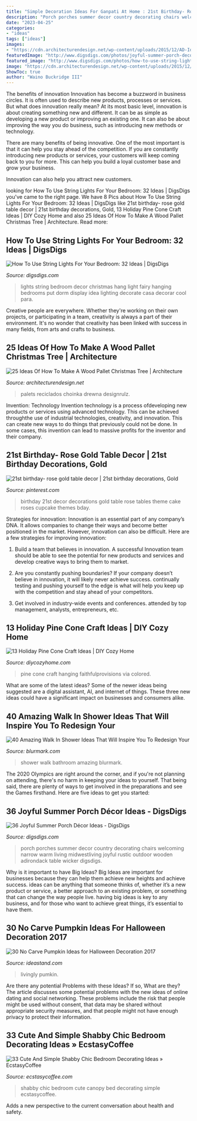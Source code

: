 ```yaml
---
title: "Simple Decoration Ideas For Ganpati At Home : 21st Birthday- Rose Gold Table Decor"
description: "Porch porches summer decor country decorating chairs welcoming narrow warm living midwestliving joyful rustic outdoor wooden adirondack table wicker digsdigs"
date: "2023-04-25"
categories:
- "ideas"
tags: ["ideas"]
images:
- "https://cdn.architecturendesign.net/wp-content/uploads/2015/12/AD-Ideas-Of-How-To-Make-A-Wood-Pallet-Christmas-Tree-15.jpg"
featuredImage: "http://www.digsdigs.com/photos/joyful-summer-porch-decor-ideas-33.jpg"
featured_image: "http://www.digsdigs.com/photos/how-to-use-string-lights-for-your-bedroom-ideas-10.jpg"
image: "https://cdn.architecturendesign.net/wp-content/uploads/2015/12/AD-Ideas-Of-How-To-Make-A-Wood-Pallet-Christmas-Tree-15.jpg"
ShowToc: true
author: "Waino Buckridge III"
---
```



The benefits of innovation
Innovation has become a buzzword in business circles. It is often used to describe new products, processes or services. But what does innovation really mean?
At its most basic level, innovation is about creating something new and different. It can be as simple as developing a new product or improving an existing one. It can also be about improving the way you do business, such as introducing new methods or technology.

There are many benefits of being innovative. One of the most important is that it can help you stay ahead of the competition. If you are constantly introducing new products or services, your customers will keep coming back to you for more. This can help you build a loyal customer base and grow your business.

Innovation can also help you attract new customers.

	

		
looking for How To Use String Lights For Your Bedroom: 32 Ideas | DigsDigs you've came to the right page. We have 8 Pics about How To Use String Lights For Your Bedroom: 32 Ideas | DigsDigs like 21st birthday- rose gold table decor | 21st birthday decorations, Gold, 13 Holiday Pine Cone Craft Ideas | DIY Cozy Home and also 25 Ideas Of How To Make A Wood Pallet Christmas Tree | Architecture. Read more:
		
    
## How To Use String Lights For Your Bedroom: 32 Ideas | DigsDigs

<img loading=lazy src="http://www.digsdigs.com/photos/how-to-use-string-lights-for-your-bedroom-ideas-10.jpg" onerror="this.onerror=null;this.src='https://tse4.mm.bing.net/th?id=OIP.ED06IFjvHNGaN0Pi5XwHUQHaJ3&amp;pid=15.1';" alt="How To Use String Lights For Your Bedroom: 32 Ideas | DigsDigs">

_Source: digsdigs.com_

>lights string bedroom decor christmas hang light fairy hanging bedrooms put dorm display idea lighting decorate casa decorar cool para. 

	

Creative people are everywhere. Whether they're working on their own projects, or participating in a team, creativity is always a part of their environment. It's no wonder that creativity has been linked with success in many fields, from arts and crafts to business.

    
## 25 Ideas Of How To Make A Wood Pallet Christmas Tree | Architecture

<img loading=lazy src="https://cdn.architecturendesign.net/wp-content/uploads/2015/12/AD-Ideas-Of-How-To-Make-A-Wood-Pallet-Christmas-Tree-15.jpg" onerror="this.onerror=null;this.src='https://tse1.mm.bing.net/th?id=OIP.e7agZthsiEVLyqxGUCP3kAHaKi&amp;pid=15.1';" alt="25 Ideas Of How To Make A Wood Pallet Christmas Tree | Architecture">

_Source: architecturendesign.net_

>palets reciclados choinka drewna designrulz. 

	

Invention: Technology
Invention technology is a process ofdeveloping new products or services using advanced technology. This can be achieved throughthe use of industrial technologies, creativity, and innovation. This can create new ways to do things that previously could not be done. In some cases, this invention can lead to massive profits for the inventor and their company.

    
## 21st Birthday- Rose Gold Table Decor | 21st Birthday Decorations, Gold

<img loading=lazy src="https://i.pinimg.com/736x/89/1a/7e/891a7ed2aef322d62a8f77893ac5097d.jpg" onerror="this.onerror=null;this.src='https://tse1.mm.bing.net/th?id=OIP.HmXj9jnTP4LVun6YFMEGUQHaNK&amp;pid=15.1';" alt="21st birthday- rose gold table decor | 21st birthday decorations, Gold">

_Source: pinterest.com_

>birthday 21st decor decorations gold table rose tables theme cake roses cupcake themes bday. 

	

Strategies for innovation:
Innovation is an essential part of any company’s DNA. It allows companies to change their ways and become better positioned in the market. However, innovation can also be difficult. Here are a few strategies for improving innovation:
1. Build a team that believes in innovation. A successful Innovation team should be able to see the potential for new products and services and develop creative ways to bring them to market.

2. Are you constantly pushing boundaries? If your company doesn’t believe in innovation, it will likely never achieve success. continually testing and pushing yourself to the edge is what will help you keep up with the competition and stay ahead of your competitors.

3. Get involved in industry-wide events and conferences. attended by top management, analysts, entrepreneurs, etc.

    
## 13 Holiday Pine Cone Craft Ideas | DIY Cozy Home

<img loading=lazy src="http://diycozyhome.com/wp-content/uploads/2017/10/colored-handing-pine-cone.jpg" onerror="this.onerror=null;this.src='https://tse3.mm.bing.net/th?id=OIP.tS95uz6_Zzv2tyRQ2DffwQHaLH&amp;pid=15.1';" alt="13 Holiday Pine Cone Craft Ideas | DIY Cozy Home">

_Source: diycozyhome.com_

>pine cone craft hanging faithfulprovisions via colored. 

	

What are some of the latest ideas?
Some of the newer ideas being suggested are a digital assistant, AI, and internet of things. These three new ideas could have a significant impact on businesses and consumers alike.

    
## 40 Amazing Walk In Shower Ideas That Will Inspire You To Redesign Your

<img loading=lazy src="https://www.blurmark.com/wp-content/uploads/2017/02/Walk-in-Shower-Design-14.jpg" onerror="this.onerror=null;this.src='https://tse4.mm.bing.net/th?id=OIP.ZZMPPMr5gy_H5KjDH1e9-QHaKE&amp;pid=15.1';" alt="40 Amazing Walk In Shower Ideas That Will Inspire You To Redesign Your">

_Source: blurmark.com_

>shower walk bathroom amazing blurmark. 

	

The 2020 Olympics are right around the corner, and if you're not planning on attending, there's no harm in keeping your ideas to yourself. That being said, there are plenty of ways to get involved in the preparations and see the Games firsthand. Here are five ideas to get you started: 

    
## 36 Joyful Summer Porch Décor Ideas - DigsDigs

<img loading=lazy src="http://www.digsdigs.com/photos/joyful-summer-porch-decor-ideas-33.jpg" onerror="this.onerror=null;this.src='https://tse1.mm.bing.net/th?id=OIP.rGztzf3oE1cAK_uHscaOKAHaJ4&amp;pid=15.1';" alt="36 Joyful Summer Porch Décor Ideas - DigsDigs">

_Source: digsdigs.com_

>porch porches summer decor country decorating chairs welcoming narrow warm living midwestliving joyful rustic outdoor wooden adirondack table wicker digsdigs. 

	

Why is it important to have Big Ideas?
Big Ideas are important for businesses because they can help them achieve new heights and achieve success. ideas can be anything that someone thinks of, whether it’s a new product or service, a better approach to an existing problem, or something that can change the way people live. having big ideas is key to any business, and for those who want to achieve great things, it’s essential to have them.

    
## 30 No Carve Pumpkin Ideas For Halloween Decoration 2017

<img loading=lazy src="https://ideastand.com/wp-content/uploads/2014/10/no-carve-pumpkin-ideas/4-caramel-apple.jpg" onerror="this.onerror=null;this.src='https://tse1.mm.bing.net/th?id=OIP.ZVifJVHUjIqDMw6u-qCJdAHaJ4&amp;pid=15.1';" alt="30 No Carve Pumpkin Ideas for Halloween Decoration 2017">

_Source: ideastand.com_

>livingly pumkin. 

	

Are there any potential Problems with these Ideas? If so, What are they?
The article discusses some potential problems with the new ideas of online dating and social networking. These problems include the risk that people might be used without consent, that data may be shared without appropriate security measures, and that people might not have enough privacy to protect their information.

    
## 33 Cute And Simple Shabby Chic Bedroom Decorating Ideas » EcstasyCoffee

<img loading=lazy src="https://i2.wp.com/www.ecstasycoffee.com/wp-content/uploads/2016/08/Shabby-Chic-Kids-Bedroom-With-A-Canopy-Bed.jpg?resize=600%2C800" onerror="this.onerror=null;this.src='https://tse1.mm.bing.net/th?id=OIP.oVXacVJx3FoYQ5XCMhbWGAHaJ4&amp;pid=15.1';" alt="33 Cute And Simple Shabby Chic Bedroom Decorating Ideas » EcstasyCoffee">

_Source: ecstasycoffee.com_

>shabby chic bedroom cute canopy bed decorating simple ecstasycoffee. 

	

Adds a new perspective to the current conversation about health and safety.

